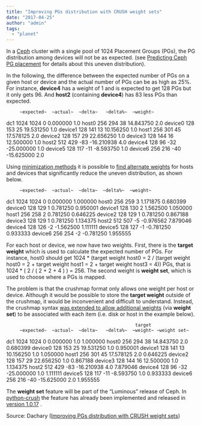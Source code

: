 ```yaml
---
title: "Improving PGs distribution with CRUSH weight sets"
date: "2017-04-25"
author: "admin"
tags: 
  - "planet"
---
```


In a [Ceph](http://ceph.com) cluster with a single pool of 1024 Placement Groups (PGs), the PG distribution among devices will not be as expected. (see [Predicting Ceph PG placement](http://dachary.org/?p=4020) for details about this uneven distribution).

In the following, the difference between the expected number of PGs on a given host or device and the actual number of PGs can be as high as 25%. For instance, **device4** has a weight of 1 and is expected to get 128 PGs but it only gets 96. And **host2** (containing **device4**) has 83 less PGs than expected.

         ~expected~  ~actual~  ~delta~   ~delta%~  ~weight~
dc1            1024      1024        0   0.000000       1.0
 host0          256       294       38  14.843750       2.0
  device0       128       153       25  19.531250       1.0
  device1       128       141       13  10.156250       1.0
 host1          256       301       45  17.578125       2.0
  device2       128       157       29  22.656250       1.0
  device3       128       144       16  12.500000       1.0
 host2          512       429      -83 -16.210938       4.0
  device4       128        96      -32 -25.000000       1.0
  device5       128       117      -11  -8.593750       1.0
  device6       256       216      -40 -15.625000       2.0

Using [minimization methods](https://docs.scipy.org/doc/scipy-0.18.1/reference/generated/scipy.optimize.minimize.html#scipy.optimize.minimize) it is possible to [find alternate weights](http://libcrush.org/main/python-crush/merge_requests/40/diffs) for hosts and devices that significantly reduce the uneven distribution, as shown below.

         ~expected~  ~actual~  ~delta~  ~delta%~  ~weight~
dc1            1024      1024        0  0.000000  1.000000
 host0          256       259        3  1.171875  0.680399
  device0       128       129        1  0.781250  0.950001
  device1       128       130        2  1.562500  1.050000
 host1          256       258        2  0.781250  0.646225
  device2       128       129        1  0.781250  0.867188
  device3       128       129        1  0.781250  1.134375
 host2          512       507       -5 -0.976562  7.879046
  device4       128       126       -2 -1.562500  1.111111
  device5       128       127       -1 -0.781250  0.933333
  device6       256       254       -2 -0.781250  1.955555

For each host or device, we now have two weights. First, there is the **target weight** which is used to calculate the expected number of PGs. For instance, host0 should get 1024 \* (target weight host0 = 2 / (target weight host0 = 2 + target weight host1 = 2 + target weight host3 = 4)) PGs, that is 1024 \* ( 2 / ( 2 + 2 + 4 ) ) = 256. The second weight is **weight set**, which is used to choose where a PGs is mapped.

The problem is that the crushmap format only allows one weight per host or device. Although it would be possible to store the **target weight** outside of the crushmap, it would be inconvenient and difficult to understand. Instead, the crushmap syntax [was extended to allow additional weights](http://libcrush.org/main/python-crush/merge_requests/40/diffs) (via **weight set**) to be associated with each item (i.e. disk or host in the example below).

                                                    target
         ~expected~  ~actual~  ~delta~   ~delta%~  ~weight~ ~weight set~
dc1            1024      1024        0   0.000000       1.0     1.000000
 host0          256       294       38  14.843750       2.0     0.680399
  device0       128       153       25  19.531250       1.0     0.950001
  device1       128       141       13  10.156250       1.0     1.050000
 host1          256       301       45  17.578125       2.0     0.646225
  device2       128       157       29  22.656250       1.0     0.867188
  device3       128       144       16  12.500000       1.0     1.134375
 host2          512       429      -83 -16.210938       4.0     7.879046
  device4       128        96      -32 -25.000000       1.0     1.111111
  device5       128       117      -11  -8.593750       1.0     0.933333
  device6       256       216      -40 -15.625000       2.0     1.955555

The **weight set** feature will be part of the “Luminous” release of Ceph. In [python-crush](http://crush.readthedocs.io/) the feature has already been implemented and released in [version 1.0.17](https://pypi.python.org/pypi/crush/1.0.17) .

Source: Dachary ([Improving PGs distribution with CRUSH weight sets](http://dachary.org/?p=4040))
